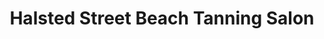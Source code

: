 ---
title: "Halsted Street Beach Tanning Salon"
url: /chicago/halsted-street-beach-tanning-salon/
shop: Kosmetik
---